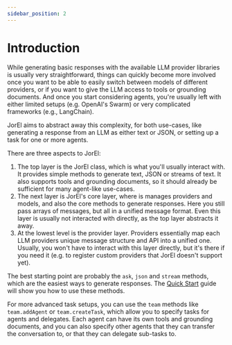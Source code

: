 ```yaml
---
sidebar_position: 2
---
```


# Introduction

While generating basic responses with the available LLM provider libraries is usually very straightforward,
things can quickly become more involved once you want to be able to easily switch between models of different providers,
or if you want to give the LLM access to tools or grounding documents. And once you start considering agents,
you're usually left with either limited setups (e.g. OpenAI's Swarm) or very complicated frameworks (e.g., LangChain).

JorEl aims to abstract away this complexity, for both use-cases, like generating a response from an LLM as either text or JSON, or setting up a task for one or more agents.

There are three aspects to JorEl:

1. The top layer is the JorEl class, which is what you'll usually interact with. It provides simple methods to generate text, JSON or streams of text. It also supports tools and grounding documents,
   so it should already be sufficient for many agent-like use-cases.
2. The next layer is JorEl's core layer, where is manages providers and models, and also the core methods to generate responses. Here you still pass arrays of messages, but all in a unified message
   format. Even this layer is usually not interacted with directly, as the top layer abstracts it away.
3. At the lowest level is the provider layer. Providers essentially map each LLM providers unique message structure and API into a unified one. Usually, you won't have to interact with this layer
   directly, but it's there if you need it (e.g. to register custom providers that JorEl doesn't support yet).

The best starting point are probably the `ask`, `json` and `stream` methods, which are the easiest ways to generate responses. The [Quick Start](/docs/quick-start) guide will show you how to use these
methods.

For more advanced task setups, you can use the `team` methods like `team.addAgent` or `team.createTask`, which allow you to specify tasks for agents and delegates. Each agent can have its own tools
and grounding documents, and you can also specify other agents that they can transfer the conversation to, or that they can delegate sub-tasks to.